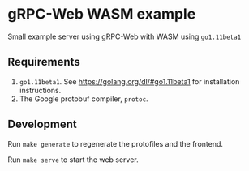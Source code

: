 # gRPC-Web WASM example
Small example server using gRPC-Web with WASM using `go1.11beta1`

## Requirements

1. `go1.11beta1`. See https://golang.org/dl/#go1.11beta1 for installation
instructions.
1. The Google protobuf compiler, `protoc`.

## Development

Run `make generate` to regenerate the protofiles and the frontend.

Run `make serve` to start the web server.
